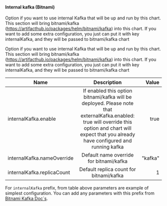 #### Internal kafka (Bitnami)
Option if you want to use internal Kafka that will be up and run by this chart. This section will bring
bitnami/kafka (https://artifacthub.io/packages/helm/bitnami/kafka) into this chart. If you want to add some extra
configuration, you just can put it with key internalKafka, and they will be passed to bitnami/kafka chart



Option if you want to use internal Kafka that will be up and run by this chart. This section will bring
bitnami/kafka (https://artifacthub.io/packages/helm/bitnami/kafka) into this chart. If you want to add some extra
configuration, you just can put it with key internalKafka, and they will be passed to bitnami/kafka chart

| Name                       |                                                                                              Description                                                                                               |   Value |
|----------------------------|:------------------------------------------------------------------------------------------------------------------------------------------------------------------------------------------------------:|--------:|
| internalKafka.enable       | If enabled this option bitnami/kafka will be deployed. Please note that externalKafka.enabled: true will override this option and chart will expect that you already have configured and running kafka |    true |
| internalKafka.nameOverride |                                                                                Default name override for bitnami/kafka                                                                                 | "kafka" |
| internalKafka.replicaCount |                                                                                Default replica count for bitnami/kafka                                                                                 |       1 |

For `internalKafka` prefix, from table above parameters are example of simplest configuration. You can add any parameters
with this prefix from [Bitnami Kafka Doc`s](https://artifacthub.io/packages/helm/bitnami/kafka).

